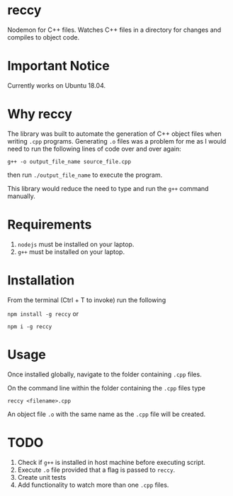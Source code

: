 # reccy
Nodemon for C++ files. Watches C++ files in a directory for changes and compiles to object code. 

# Important Notice

Currently works on Ubuntu 18.04.

# Why reccy
The library was built to automate the generation of C++ object files when writing `.cpp` programs. Generating `.o` files was a problem for me as I would need to run the following lines of code over and over again:

`g++ -o output_file_name source_file.cpp`

then run `./output_file_name` to execute the program.

This library would reduce the need to type and run the `g++` command manually.

# Requirements

1. `nodejs` must be installed on your laptop.
2. `g++` must be installed on your laptop.

# Installation

From the terminal (Ctrl + T to invoke) run the following 

`npm install -g reccy` or

`npm i -g reccy`

# Usage
 
 Once installed globally, navigate to the folder containing `.cpp` files. 

 On the command line within the folder containing the `.cpp` files type

 `reccy <filename>.cpp`

 An object file `.o` with the same name as the `.cpp` file will be created. 

# TODO 
   
1. Check if `g++` is installed in host machine before executing script. 
2. Execute `.o` file provided that a flag is passed to `reccy`.
3. Create unit tests
4. Add functionality to watch more than one `.cpp` files.


